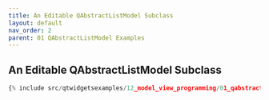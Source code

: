 ```yaml
---
title: An Editable QAbstractListModel Subclass
layout: default
nav_order: 2
parent: 01 QAbstractListModel Examples
---
```


## An Editable QAbstractListModel Subclass

```python
{% include src/qtwidgetsexamples/12_model_view_programming/01_qabstractlistmodel/02_list_model_editable.py %}
```

